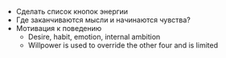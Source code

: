 - Сделать список кнопок энергии
- Где заканчиваются мысли и начинаются чувства?
- Мотивация к поведению
	- Desire, habit, emotion, internal ambition
	- Willpower is used to override the other four and is limited
